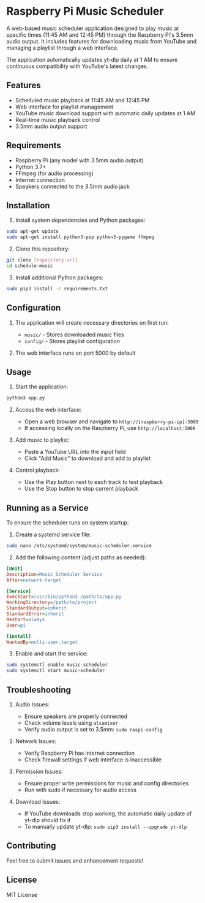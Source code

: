 # Raspberry Pi Music Scheduler

A web-based music scheduler application designed to play music at specific times (11:45 AM and 12:45 PM) through the Raspberry Pi's 3.5mm audio output. It includes features for downloading music from YouTube and managing a playlist through a web interface.

The application automatically updates yt-dlp daily at 1 AM to ensure continuous compatibility with YouTube's latest changes.

## Features

- Scheduled music playback at 11:45 AM and 12:45 PM
- Web interface for playlist management
- YouTube music download support with automatic daily updates at 1 AM
- Real-time music playback control
- 3.5mm audio output support

## Requirements

- Raspberry Pi (any model with 3.5mm audio output)
- Python 3.7+
- FFmpeg (for audio processing)
- Internet connection
- Speakers connected to the 3.5mm audio jack

## Installation

1. Install system dependencies and Python packages:

```bash
sudo apt-get update
sudo apt-get install python3-pip python3-pygame ffmpeg
```

2. Clone this repository:

```bash
git clone [repository-url]
cd schedule-music
```

3. Install additional Python packages:

```bash
sudo pip3 install -r requirements.txt
```

## Configuration

1. The application will create necessary directories on first run:

   - `music/` - Stores downloaded music files
   - `config/` - Stores playlist configuration

2. The web interface runs on port 5000 by default

## Usage

1. Start the application:

```bash
python3 app.py
```

2. Access the web interface:

   - Open a web browser and navigate to `http://[raspberry-pi-ip]:5000`
   - If accessing locally on the Raspberry Pi, use `http://localhost:5000`

3. Add music to playlist:

   - Paste a YouTube URL into the input field
   - Click "Add Music" to download and add to playlist

4. Control playback:
   - Use the Play button next to each track to test playback
   - Use the Stop button to stop current playback

## Running as a Service

To ensure the scheduler runs on system startup:

1. Create a systemd service file:

```bash
sudo nano /etc/systemd/system/music-scheduler.service
```

2. Add the following content (adjust paths as needed):

```ini
[Unit]
Description=Music Scheduler Service
After=network.target

[Service]
ExecStart=/usr/bin/python3 /path/to/app.py
WorkingDirectory=/path/to/project
StandardOutput=inherit
StandardError=inherit
Restart=always
User=pi

[Install]
WantedBy=multi-user.target
```

3. Enable and start the service:

```bash
sudo systemctl enable music-scheduler
sudo systemctl start music-scheduler
```

## Troubleshooting

1. Audio Issues:

   - Ensure speakers are properly connected
   - Check volume levels using `alsamixer`
   - Verify audio output is set to 3.5mm: `sudo raspi-config`

2. Network Issues:

   - Verify Raspberry Pi has internet connection
   - Check firewall settings if web interface is inaccessible

3. Permission Issues:

   - Ensure proper write permissions for music and config directories
   - Run with sudo if necessary for audio access

4. Download Issues:
   - If YouTube downloads stop working, the automatic daily update of yt-dlp should fix it
   - To manually update yt-dlp: `sudo pip3 install --upgrade yt-dlp`

## Contributing

Feel free to submit issues and enhancement requests!

## License

MIT License
